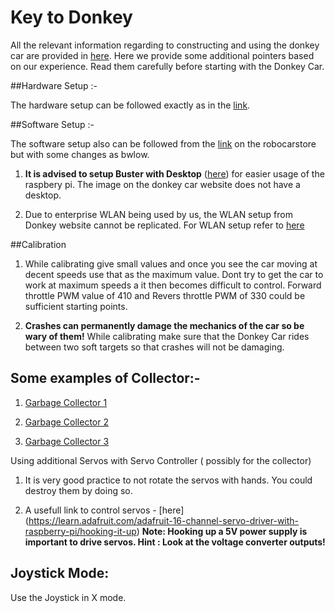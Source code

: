 # Key to Donkey

All the relevant information regarding to constructing and using the donkey car are provided in 
[here](https://docs.robocarstore.com/). Here we provide some additional pointers based on our experience. Read them carefully before 
starting with the Donkey Car.

##Hardware Setup :-

The hardware setup can be followed exactly as in the [link](https://docs.robocarstore.com/guide/build_hardware/).

##Software Setup :-

The software setup also can be followed from the [link](https://docs.robocarstore.com/guide/robot_sbc/setup_raspberry_pi/) 
on the robocarstore but with some changes as bwlow.

1. **It is advised to setup Buster with Desktop** ([here]( https://downloads.raspberrypi.org/raspbian_latest)) 
for easier usage of the raspbery pi. The image on the donkey car website does not have a desktop. 

2. Due to enterprise WLAN being used by us, the WLAN setup from Donkey website cannot be replicated. For WLAN setup refer to 
   [here](donkeyCar/WLAN.md)

##Calibration

1. While calibrating give small values and once you see the car moving at decent speeds use that as the maximum value. 
Dont try to get the car to work at maximum speeds a it then becomes difficult to control.
Forward throttle PWM value of 410 and Revers throttle PWM of 330 could be sufficient starting points. 

2. **Crashes can permanently damage the mechanics of the car so be wary of them!**  While calibrating make sure that the Donkey Car 
rides between two soft targets so that crashes will not be damaging.


## Some examples of Collector:-


1. [Garbage Collector 1](https://www.youtube.com/watch?v=BIPPkqXQrrY)

2. [Garbage Collector 2](https://www.youtube.com/watch?v=860LJxp8wfk)

3. [Garbage Collector 3](https://www.hackster.io/poopityscoop/litterbug-autonomous-trash-rover-765498)


Using additional Servos with Servo Controller ( possibly for the collector)

1. It is very good practice to not rotate the servos with hands. You could destroy them by doing so.

2. A usefull link to control servos - [here] (https://learn.adafruit.com/adafruit-16-channel-servo-driver-with-raspberry-pi/hooking-it-up)
 **Note: Hooking up a 5V power supply is important to drive servos. Hint : Look at the voltage converter outputs!**


## Joystick Mode:

Use the Joystick in X mode. 

